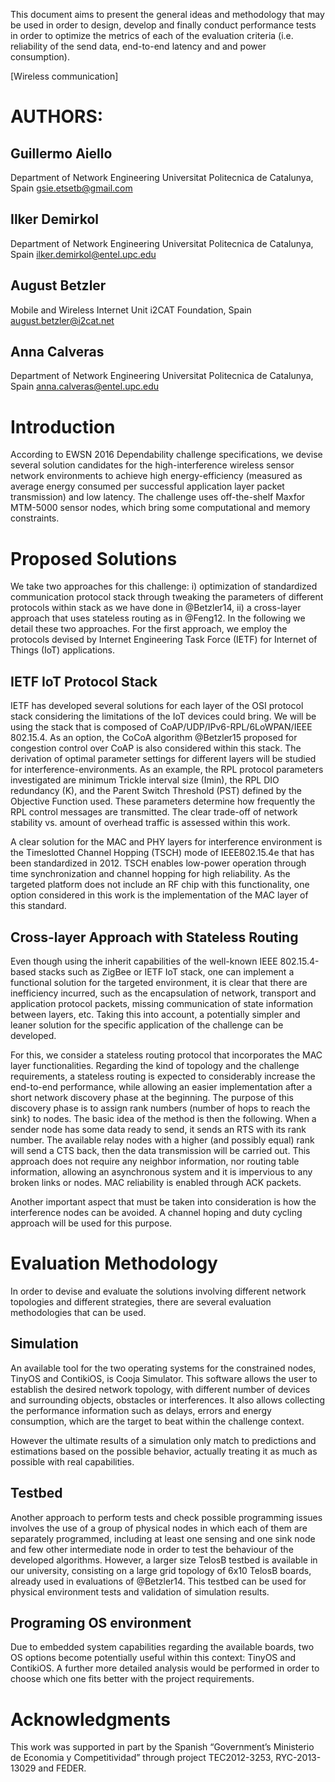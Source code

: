 This document aims to present the general ideas and methodology that may
be used in order to design, develop and finally conduct performance
tests in order to optimize the metrics of each of the evaluation
criteria (i.e. reliability of the send data, end-to-end latency and and
power consumption).

[Wireless communication]

AUTHORS:
=======

Guillermo Aiello
-------------------------------------
Department of Network Engineering
Universitat Politecnica de Catalunya, Spain
gsie.etsetb@gmail.com

Ilker Demirkol
-------------------------------------
Department of Network Engineering
Universitat Politecnica de Catalunya, Spain
ilker.demirkol@entel.upc.edu

August Betzler
-------------------------------------
Mobile and Wireless Internet Unit
i2CAT Foundation, Spain
august.betzler@i2cat.net

Anna Calveras
-------------------------------------
Department of Network Engineering
Universitat Politecnica de Catalunya, Spain
anna.calveras@entel.upc.edu

Introduction 
============

According to EWSN 2016 Dependability challenge specifications, we devise
several solution candidates for the high-interference wireless sensor
network environments to achieve high energy-efficiency (measured as
average energy consumed per successful application layer packet
transmission) and low latency. The challenge uses off-the-shelf Maxfor
MTM-5000 sensor nodes, which bring some computational and memory
constraints.

Proposed Solutions 
==================

We take two approaches for this challenge: i) optimization of
standardized communication protocol stack through tweaking the
parameters of different protocols within stack as we have done in
@Betzler14, ii) a cross-layer approach that uses stateless routing as in
@Feng12. In the following we detail these two approaches. For the first
approach, we employ the protocols devised by Internet Engineering Task
Force (IETF) for Internet of Things (IoT) applications.

IETF IoT Protocol Stack
-----------------------

IETF has developed several solutions for each layer of the OSI protocol
stack considering the limitations of the IoT devices could bring. We
will be using the stack that is composed of
CoAP/UDP/IPv6-RPL/6LoWPAN/IEEE 802.15.4. As an option, the CoCoA
algorithm @Betzler15 proposed for congestion control over CoAP is also
considered within this stack. The derivation of optimal parameter
settings for different layers will be studied for
interference-environments. As an example, the RPL protocol parameters
investigated are minimum Trickle interval size (Imin), the RPL DIO
redundancy (K), and the Parent Switch Threshold (PST) defined by the
Objective Function used. These parameters determine how frequently the
RPL control messages are transmitted. The clear trade-off of network
stability vs. amount of overhead traffic is assessed within this work.

A clear solution for the MAC and PHY layers for interference environment
is the Timeslotted Channel Hopping (TSCH) mode of IEEE802.15.4e that has
been standardized in 2012. TSCH enables low-power operation through time
synchronization and channel hopping for high reliability. As the
targeted platform does not include an RF chip with this functionality,
one option considered in this work is the implementation of the MAC
layer of this standard.

Cross-layer Approach with Stateless Routing
-------------------------------------------

Even though using the inherit capabilities of the well-known IEEE
802.15.4-based stacks such as ZigBee or IETF IoT stack, one can
implement a functional solution for the targeted environment, it is
clear that there are inefficiency incurred, such as the encapsulation of
network, transport and application protocol packets, missing
communication of state information between layers, etc. Taking this into
account, a potentially simpler and leaner solution for the specific
application of the challenge can be developed.

For this, we consider a stateless routing protocol that incorporates the
MAC layer functionalities. Regarding the kind of topology and the
challenge requirements, a stateless routing is expected to considerably
increase the end-to-end performance, while allowing an easier
implementation after a short network discovery phase at the beginning.
The purpose of this discovery phase is to assign rank numbers (number of
hops to reach the sink) to nodes. The basic idea of the method is then
the following. When a sender node has some data ready to send, it sends
an RTS with its rank number. The available relay nodes with a higher
(and possibly equal) rank will send a CTS back, then the data
transmission will be carried out. This approach does not require any
neighbor information, nor routing table information, allowing an
asynchronous system and it is impervious to any broken links or nodes.
MAC reliability is enabled through ACK packets.

Another important aspect that must be taken into consideration is how
the interference nodes can be avoided. A channel hoping and duty cycling
approach will be used for this purpose.

Evaluation Methodology
======================

In order to devise and evaluate the solutions involving different
network topologies and different strategies, there are several
evaluation methodologies that can be used.

Simulation
----------

An available tool for the two operating systems for the constrained
nodes, TinyOS and ContikiOS, is Cooja Simulator. This software allows
the user to establish the desired network topology, with different
number of devices and surrounding objects, obstacles or interferences.
It also allows collecting the performance information such as delays,
errors and energy consumption, which are the target to beat within the
challenge context.

However the ultimate results of a simulation only match to predictions
and estimations based on the possible behavior, actually treating it as
much as possible with real capabilities.

Testbed
-------

Another approach to perform tests and check possible programming issues
involves the use of a group of physical nodes in which each of them are
separately programmed, including at least one sensing and one sink node
and few other intermediate node in order to test the behaviour of the
developed algorithms. However, a larger size TelosB testbed is available
in our university, consisting on a large grid topology of 6x10 TelosB
boards, already used in evaluations of @Betzler14. This testbed can be
used for physical environment tests and validation of simulation
results.

Programing OS environment
-------------------------

Due to embedded system capabilities regarding the available boards, two
OS options become potentially useful within this context: TinyOS and
ContikiOS. A further more detailed analysis would be performed in order
to choose which one fits better with the project requirements.

Acknowledgments
===============

This work was supported in part by the Spanish “Government’s Ministerio
de Economia y Competitividad” through project TEC2012-3253,
RYC-2013-13029 and FEDER.
